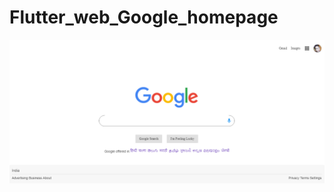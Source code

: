 # Flutter_web_Google_homepage
<img src="https://github.com/amangautam1/Flutter_web_Google_homepage/blob/master/google%20home%20page.PNG?raw=true">
